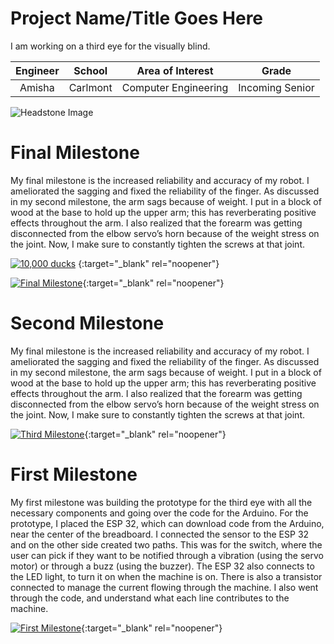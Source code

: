 ﻿# Project Name/Title Goes Here
I am working on a third eye for the visually blind.

| **Engineer** | **School** | **Area of Interest** | **Grade** |
|:--:|:--:|:--:|:--:|
| Amisha | Carlmont | Computer Engineering | Incoming Senior

![Headstone Image](https://www.thespruce.com/thmb/gHnKB63imEVFCXL8JFkS-90nn5A=/3102x2068/filters:fill(auto,1)/parts-of-a-duck-385986-hero-0d59c12e67884a6384ffb46111973702.jpg)
  
# Final Milestone
My final milestone is the increased reliability and accuracy of my robot. I ameliorated the sagging and fixed the reliability of the finger. As discussed in my second milestone, the arm sags because of weight. I put in a block of wood at the base to hold up the upper arm; this has reverberating positive effects throughout the arm. I also realized that the forearm was getting disconnected from the elbow servo’s horn because of the weight stress on the joint. Now, I make sure to constantly tighten the screws at that joint. 

[![10,000 ducks](https://res.cloudinary.com/marcomontalbano/image/upload/v1623949163/video_to_markdown/images/youtube--Nw4c5RhRYMY-c05b58ac6eb4c4700831b2b3070cd403.jpg)](https://www.youtube.com/watch?v=Nw4c5RhRYMY "10,000 ducks")
{:target="_blank" rel="noopener"}

[![Final Milestone](https://res.cloudinary.com/marcomontalbano/image/upload/v1612573869/video_to_markdown/images/youtube--F7M7imOVGug-c05b58ac6eb4c4700831b2b3070cd403.jpg )](https://www.youtube.com/watch?v=F7M7imOVGug&feature=emb_logo "Final Milestone"){:target="_blank" rel="noopener"}

# Second Milestone
My final milestone is the increased reliability and accuracy of my robot. I ameliorated the sagging and fixed the reliability of the finger. As discussed in my second milestone, the arm sags because of weight. I put in a block of wood at the base to hold up the upper arm; this has reverberating positive effects throughout the arm. I also realized that the forearm was getting disconnected from the elbow servo’s horn because of the weight stress on the joint. Now, I make sure to constantly tighten the screws at that joint.

[![Third Milestone](https://res.cloudinary.com/marcomontalbano/image/upload/v1612574014/video_to_markdown/images/youtube--y3VAmNlER5Y-c05b58ac6eb4c4700831b2b3070cd403.jpg)](https://www.youtube.com/watch?v=y3VAmNlER5Y&feature=emb_logo "Second Milestone"){:target="_blank" rel="noopener"}
# First Milestone


My first milestone was building the prototype for the third eye with all the necessary components and going over the code for the Arduino. For the prototype, I placed the ESP 32, which can download code from the Arduino, near the center of the breadboard. I connected the sensor to the ESP 32 and on the other side created  two paths. This was for the switch, where the user can pick if they want to be notified through a vibration (using the servo motor) or through a buzz (using the buzzer). The ESP 32 also connects to the LED light, to turn it on when the machine is on. There is also a transistor connected to manage the current flowing through the machine. I also went through the code, and understand what each line contributes to the machine.


[![First Milestone](https://res.cloudinary.com/marcomontalbano/image/upload/v1612574117/video_to_markdown/images/youtube--CaCazFBhYKs-c05b58ac6eb4c4700831b2b3070cd403.jpg)](https://www.youtube.com/watch?v=zVmdpnD3k6M "First Milestone"){:target="_blank" rel="noopener"}
